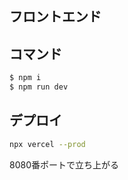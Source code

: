 ## フロントエンド

## コマンド

```bash
$ npm i
$ npm run dev
```

## デプロイ

```bash
npx vercel --prod
```

8080番ポートで立ち上がる
